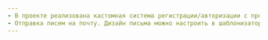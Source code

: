 ```yaml
---
- В проекте реализована кастомная система регистрации/авторизации с прослушкой на регистрацию и запись в лог данных о пользователе.
- Отправка писем на почту. Дизайн письма можно настроить в шаблонизаторе
---
```

